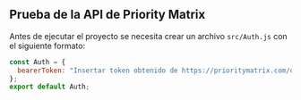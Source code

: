 ## Prueba de la API de Priority Matrix

Antes de ejecutar el proyecto se necesita crear un archivo `src/Auth.js` con el siguiente formato:

```js
const Auth = {
  bearerToken: "Insertar token obtenido de https://prioritymatrix.com/o/authorized_tokens/",
};
export default Auth;
```
